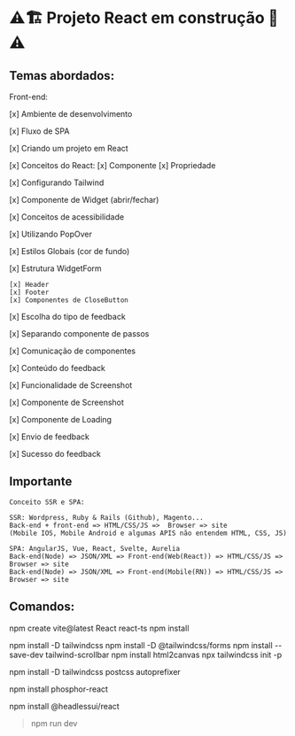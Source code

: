 # ⚠️🏗️ Projeto React em construção 🚧⚠️


## Temas abordados:

Front-end:

[x] Ambiente de desenvolvimento

[x] Fluxo de SPA

[x] Criando um projeto em React

[x] Conceitos do React: [x] Componente [x] Propriedade
    
[x] Configurando Tailwind

[x] Componente de Widget (abrir/fechar)

[x] Conceitos de acessibilidade

[x] Utilizando PopOver

[x] Estilos Globais (cor de fundo)

[x] Estrutura WidgetForm

    [x] Header
    [x] Footer
    [x] Componentes de CloseButton

[x] Escolha do tipo de feedback

[x] Separando componente de passos

[x] Comunicação de componentes

[x] Conteúdo do feedback

[x] Funcionalidade de Screenshot

[x] Componente de Screenshot

[x] Componente de Loading

[x] Envio de feedback

[x] Sucesso do feedback



## Importante

```
Conceito SSR e SPA:

SSR: Wordpress, Ruby & Rails (Github), Magento...
Back-end + front-end => HTML/CSS/JS =>  Browser => site
(Mobile IOS, Mobile Android e algumas APIS não entendem HTML, CSS, JS)

SPA: AngularJS, Vue, React, Svelte, Aurelia
Back-end(Node) => JSON/XML => Front-end(Web(React)) => HTML/CSS/JS =>  Browser => site
Back-end(Node) => JSON/XML => Front-end(Mobile(RN)) => HTML/CSS/JS =>  Browser => site
```


## Comandos:

npm create vite@latest
React
react-ts
npm install

npm install -D tailwindcss
npm install -D @tailwindcss/forms
npm install --save-dev tailwind-scrollbar
npm install html2canvas
npx tailwindcss init -p

npm install -D tailwindcss postcss autoprefixer

npm install phosphor-react

npm install @headlessui/react


> npm run dev


